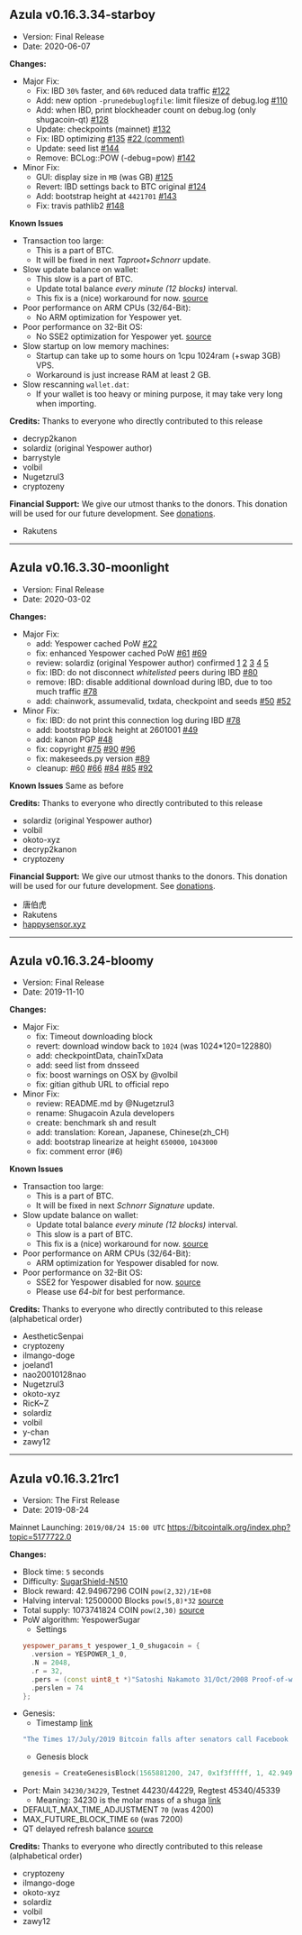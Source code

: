 ## Azula v0.16.3.34-starboy
- Version: Final Release
- Date: 2020-06-07

**Changes:**
- Major Fix:
  * Fix: IBD `30%` faster, and `60%` reduced data traffic
    [#122](https://github.com/shugacoin-project/shugacoin/pull/122)
  * Add: new option `-prunedebuglogfile`: limit filesize of debug.log
    [#110](https://github.com/shugacoin-project/shugacoin/pull/110)
  * Add: when IBD, print blockheader count on debug.log (only shugacoin-qt)
    [#128](https://github.com/shugacoin-project/shugacoin/pull/128)
  * Update: checkpoints (mainnet)
    [#132](https://github.com/shugacoin-project/shugacoin/pull/132)
  * Fix: IBD optimizing
    [#135](https://github.com/shugacoin-project/shugacoin/pull/135)
    [#22 (comment)](https://github.com/shugacoin-project/shugacoin/pull/22#issuecomment-568301895)
  * Update: seed list
    [#144](https://github.com/shugacoin-project/shugacoin/pull/144)
  * Remove: BCLog::POW (-debug=pow)
    [#142](https://github.com/shugacoin-project/shugacoin/pull/142)
- Minor Fix:
  * GUI: display size in `MB` (was GB)
    [#125](https://github.com/shugacoin-project/shugacoin/pull/125)
  * Revert: IBD settings back to BTC original
    [#124](https://github.com/shugacoin-project/shugacoin/pull/124)
  * Add: bootstrap height at `4421701`
    [#143](https://github.com/shugacoin-project/shugacoin/pull/143)
  * Fix: travis pathlib2
    [#148](https://github.com/shugacoin-project/shugacoin/pull/148)

**Known Issues**
- Transaction too large:
  * This is a part of BTC.
  * It will be fixed in next *Taproot+Schnorr* update.
- Slow update balance on wallet:
  * This slow is a part of BTC.
  * Update total balance *every minute (12 blocks)* interval.
  * This fix is a (nice) workaround for now. [source](https://github.com/shugacoin-project/shugacoin/commit/72436c90b29844cf507895df053103f9b6840776#diff-2e3836af182cfb375329c3463ffd91f8)
- Poor performance on ARM CPUs (32/64-Bit):
  * No ARM optimization for Yespower yet.
- Poor performance on 32-Bit OS:
  * No SSE2 optimization for Yespower yet. [source](https://github.com/shugacoin-project/shugacoin/blob/d977987a83aba115d50a9130f0d7914330d1bc75/src/crypto/yespower-1.0.1/yespower-opt.c#L59)
- Slow startup on low memory machines:
  * Startup can take up to some hours on 1cpu 1024ram (+swap 3GB) VPS.
  * Workaround is just increase RAM at least 2 GB.
- Slow rescanning `wallet.dat`:
  * If your wallet is too heavy or mining purpose, it may take very long when importing.

**Credits:**
Thanks to everyone who directly contributed to this release
- decryp2kanon
- solardiz (original Yespower author)
- barrystyle
- volbil
- Nugetzrul3
- cryptozeny

**Financial Support:**
We give our utmost thanks to the donors. This donation will be used for our future development. See [donations](https://github.com/shugacoin-project/Donations/blob/master/README.md).
- Rakutens

-----

## Azula v0.16.3.30-moonlight
- Version: Final Release
- Date: 2020-03-02

**Changes:**
- Major Fix:
  * add: Yespower cached PoW
    [#22](https://github.com/shugacoin-project/shugacoin/pull/22)
  * fix: enhanced Yespower cached PoW
    [#61](https://github.com/shugacoin-project/shugacoin/pull/61)
    [#69](https://github.com/shugacoin-project/shugacoin/pull/69)
  * review: solardiz (original Yespower author) confirmed
    [1](https://github.com/shugacoin-project/shugacoin/pull/22#issuecomment-568301895)
    [2](https://github.com/shugacoin-project/shugacoin/pull/22#issuecomment-568306963)
    [3](https://github.com/shugacoin-project/shugacoin/pull/22#issuecomment-568505605)
    [4](https://github.com/shugacoin-project/shugacoin/issues/31#issuecomment-583833642)
    [5](https://github.com/shugacoin-project/shugacoin/issues/32#issuecomment-568302174)
  * fix: IBD: do not disconnect *whitelisted* peers during IBD
    [#80](https://github.com/shugacoin-project/shugacoin/pull/80)
  * remove: IBD: disable additional download during IBD, due to too much traffic
    [#78](https://github.com/shugacoin-project/shugacoin/pull/78)
  * add: chainwork, assumevalid, txdata, checkpoint and seeds
    [#50](https://github.com/shugacoin-project/shugacoin/pull/50)
    [#52](https://github.com/shugacoin-project/shugacoin/pull/52)
- Minor Fix:
  * fix: IBD: do not print this connection log during IBD
    [#78](https://github.com/shugacoin-project/shugacoin/pull/78)
  * add: bootstrap block height at 2601001
    [#49](https://github.com/shugacoin-project/shugacoin/pull/49)
  * add: kanon PGP
    [#48](https://github.com/shugacoin-project/shugacoin/pull/48)
  * fix: copyright
    [#75](https://github.com/shugacoin-project/shugacoin/pull/75)
    [#90](https://github.com/shugacoin-project/shugacoin/pull/90)
    [#96](https://github.com/shugacoin-project/shugacoin/pull/96)
  * fix: makeseeds.py version
    [#89](https://github.com/shugacoin-project/shugacoin/pull/89)
  * cleanup:
    [#60](https://github.com/shugacoin-project/shugacoin/pull/60)
    [#66](https://github.com/shugacoin-project/shugacoin/pull/66)
    [#84](https://github.com/shugacoin-project/shugacoin/pull/84)
    [#85](https://github.com/shugacoin-project/shugacoin/pull/85)
    [#92](https://github.com/shugacoin-project/shugacoin/pull/92)

**Known Issues**
Same as before

**Credits:**
Thanks to everyone who directly contributed to this release
- solardiz (original Yespower author)
- volbil
- okoto-xyz
- decryp2kanon
- cryptozeny

**Financial Support:**
We give our utmost thanks to the donors. This donation will be used for our future development. See [donations](https://github.com/shugacoin-project/Donations/blob/master/README.md).

- 唐伯虎
- Rakutens
- [happysensor.xyz](http://happysensor.xyz/)

-----

## Azula v0.16.3.24-bloomy
- Version: Final Release
- Date: 2019-11-10

**Changes:**
- Major Fix:
  * fix: Timeout downloading block
  * revert: download window back to `1024` (was 1024*120=122880)
  * add: checkpointData, chainTxData
  * add: seed list from dnsseed
  * fix: boost warnings on OSX by @volbil
  * fix: gitian github URL to official repo
- Minor Fix:
  * review: README.md by @Nugetzrul3
  * rename: Shugacoin Azula developers
  * create: benchmark sh and result
  * add: translation: Korean, Japanese, Chinese(zh_CH)
  * add: bootstrap linearize at height `650000`, `1043000`
  * fix: comment error (#6)

**Known Issues**
- Transaction too large:
  * This is a part of BTC.
  * It will be fixed in next *Schnorr Signature* update.
- Slow update balance on wallet:
  * Update total balance *every minute (12 blocks)* interval.
  * This slow is a part of BTC.
  * This fix is a (nice) workaround for now. [source](https://github.com/shugacoin-project/shugacoin/commit/72436c90b29844cf507895df053103f9b6840776#diff-2e3836af182cfb375329c3463ffd91f8)
- Poor performance on ARM CPUs (32/64-Bit):
  * ARM optimization for Yespower disabled for now.
- Poor performance on 32-Bit OS:
  * SSE2 for Yespower disabled for now. [source](https://github.com/shugacoin-project/shugacoin/blob/d977987a83aba115d50a9130f0d7914330d1bc75/src/crypto/yespower-1.0.1/yespower-opt.c#L59)
  * Please use *64-bit* for best performance.

**Credits:**
Thanks to everyone who directly contributed to this release (alphabetical order)
- AestheticSenpai
- cryptozeny
- ilmango-doge
- joeland1
- nao20010128nao
- Nugetzrul3
- okoto-xyz
- RicK~Z
- solardiz
- volbil
- y-chan
- zawy12

-----

## Azula v0.16.3.21rc1
- Version: The First Release
- Date: 2019-08-24

Mainnet Launching: `2019/08/24 15:00 UTC`
https://bitcointalk.org/index.php?topic=5177722.0

**Changes:**
- Block time: `5` seconds
- Difficulty: [SugarShield-N510](https://github.com/shugacoin-project/shugacoin/blob/master-v0.16.3/src/pow.cpp)
- Block reward: 42.94967296 COIN `pow(2,32)/1E+08`
- Halving interval: 12500000 Blocks `pow(5,8)*32` [source](https://github.com/shugacoin-project/shugacoin/blob/32c7d945cda04374f1abbcb8e9787704e7171d4e/src/validation.cpp#L1168-L1211)
- Total supply: 1073741824 COIN `pow(2,30)` [source](https://github.com/shugacoin-project/yumekawa-utils)
- PoW algorithm: YespowerSugar
  * Settings
  ```cpp
  yespower_params_t yespower_1_0_shugacoin = {
    .version = YESPOWER_1_0,
    .N = 2048,
    .r = 32,
    .pers = (const uint8_t *)"Satoshi Nakamoto 31/Oct/2008 Proof-of-work is essentially one-CPU-one-vote",
    .perslen = 74
  };
  ```
- Genesis:
  * Timestamp [link](https://www.thetimes.co.uk/article/facebook-s-libra-knocks-bitcoin-b3zvn67k0)
  ```cpp
  "The Times 17/July/2019 Bitcoin falls after senators call Facebook delusional over libra"
  ```
  * Genesis block
  ```cpp
  genesis = CreateGenesisBlock(1565881200, 247, 0x1f3fffff, 1, 42.94967296 * COIN);
  ```
- Port: Main `34230/34229`, Testnet 44230/44229, Regtest 45340/45339
  * Meaning: 34230 is the molar mass of a shuga [link](https://twitter.com/cryptozeny/status/1130167161475911682)
- DEFAULT_MAX_TIME_ADJUSTMENT `70` (was 4200)
- MAX_FUTURE_BLOCK_TIME `60` (was 7200)
- QT delayed refresh balance [source](https://github.com/shugacoin-project/shugacoin/commit/72436c90b29844cf507895df053103f9b6840776#diff-2e3836af182cfb375329c3463ffd91f8)

**Credits:**
Thanks to everyone who directly contributed to this release (alphabetical order)
- cryptozeny
- ilmango-doge
- okoto-xyz
- solardiz
- volbil
- zawy12
